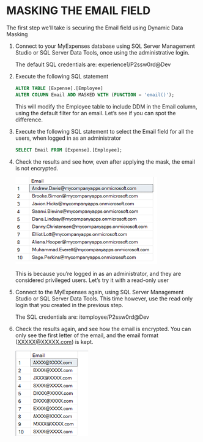 <page title="Masking the Email field"/>

MASKING THE EMAIL FIELD
====

The first step we’ll take is securing the Email field using Dynamic Data Masking

1. Connect to your MyExpenses database using SQL Server Management Studio or SQL Server Data Tools, once using the administrative login.  

    The default SQL credentials are: experience1/P2ssw0rd@Dev

2. Execute the following SQL statement

    ```sql
    ALTER TABLE [Expense].[Employee]
    ALTER COLUMN Email ADD MASKED WITH (FUNCTION = 'email()');
    ```

    This will modify the Employee table to include DDM in the Email column, using the default filter for an email. Let’s see if you can spot the difference.

3. Execute the following SQL statement to select the Email field for all the users, when logged in as an administrator

    ```sql
    SELECT Email FROM [Expense].[Employee];
    ```

4. Check the results and see how, even after applying the mask, the email is not encrypted.

    ![](img/image4.png)

    This is because you’re logged in as an administrator, and they are considered privileged users. Let’s try it with a read-only user

5. Connect to the MyExpenses again, using SQL Server Management Studio or SQL Server Data Tools. This time however, use the read only login that you created in the previous step. 

    The SQL credentials are: itemployee/P2ssw0rd@Dev

6. Check the results again, and see how the email is encrypted. You can only see the first letter of the email, and the email format (XXXXX@XXXXX.com) is kept.

    ![](img/image5.png)
